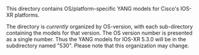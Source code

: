 This directory contains OS/platform-specific YANG models for Cisco's IOS-XR platforms.

The directory is _currently_ organized by OS-version, with each sub-directory containing the models for that version. The OS version number is presented as a single number. Thus the YANG models for IOS-XR 5.3.0 will be in the subdirectory named "530". Please note that this organization may change.
